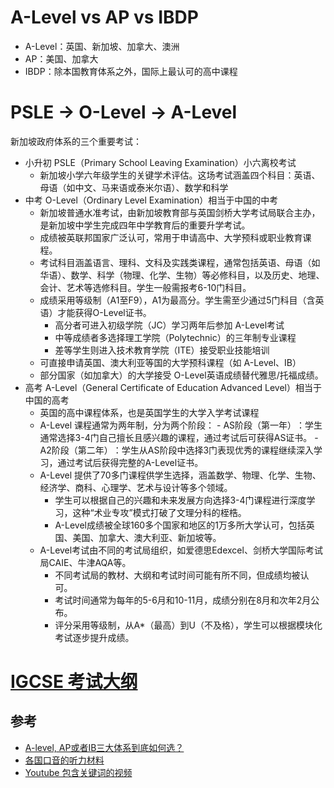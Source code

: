 # A-Level vs AP vs IBDP

- A-Level：英国、新加坡、加拿大、澳洲
- AP：美国、加拿大
- IBDP：除本国教育体系之外，国际上最认可的高中课程

# PSLE -> O-Level -> A-Level 
新加坡政府体系的三个重要考试：
- 小升初 PSLE（Primary School Leaving Examination）小六离校考试
  - 新加坡小学六年级学生的关键学术评估。这场考试涵盖四个科目：英语、母语（如中文、马来语或泰米尔语）、数学和科学
- 中考 O-Level（Ordinary Level Examination）相当于中国的中考
  - 新加坡普通水准考试，由新加坡教育部与英国剑桥大学考试局联合主办，是新加坡中学生完成四年中学教育后的重要升学考试。
  - 成绩被英联邦国家广泛认可，常用于申请高中、大学预科或职业教育课程。
  - 考试科目涵盖语言、理科、文科及实践类课程，通常包括英语、母语（如华语）、数学、科学（物理、化学、生物）等必修科目，以及历史、地理、会计、艺术等选修科目。学生一般需报考6-10门科目。
  - 成绩采用等级制（A1至F9），A1为最高分。学生需至少通过5门科目（含英语）才能获得O-Level证书。
    - 高分者可进入初级学院（JC）学习两年后参加 A-Level考试
    - 中等成绩者多选择理工学院（Polytechnic）的三年制专业课程
    - 差等学生则进入技术教育学院（ITE）接受职业技能培训
  - 可直接申请英国、澳大利亚等国的大学预科课程（如 A-Level、IB）
  - 部分国家（如加拿大）的大学接受 O-Level英语成绩替代雅思/托福成绩。
- 高考 A-Level（General Certificate of Education Advanced Level）相当于中国的高考
  - 英国的高中课程体系，也是英国学生的大学入学考试课程
  - A-Level 课程通常为两年制，分为两个阶段：
    ‌- AS阶段（第一年）‌：学生通常选择3-4门自己擅长且感兴趣的课程，通过考试后可获得AS证书。
‌    - A2阶段（第二年）‌：学生从AS阶段中选择3门表现优秀的课程继续深入学习，通过考试后获得完整的A-Level证书。
  - A-Level 提供了70多门课程供学生选择，涵盖数学、物理、化学、生物、经济学、商科、心理学、艺术与设计等多个领域。
    - 学生可以根据自己的兴趣和未来发展方向选择3-4门课程进行深度学习，这种“术业专攻”模式打破了文理分科的桎梏。
    - A-Level成绩被全球160多个国家和地区的1万多所大学认可，包括英国、美国、加拿大、澳大利亚、新加坡等。
  - A-Level考试由不同的考试局组织，如爱德思Edexcel、剑桥大学国际考试局CAIE、牛津AQA等。
    - 不同考试局的教材、大纲和考试时间可能有所不同，但成绩均被认可。
    - 考试时间通常为每年的5-6月和10-11月，成绩分别在8月和次年2月公布。
    - 评分采用等级制，从A*（最高）到U（不及格），学生可以根据模块化考试逐步提升成绩。

# [IGCSE 考试大纲](https://www.cambridgeinternational.org/programmes-and-qualifications/cambridge-upper-secondary/cambridge-igcse/subjects/)

## 参考
- [A-level, AP或者IB三大体系到底如何选？](https://www.bilibili.com/video/BV1Ab4y1k7GN/)
- [各国口音的听力材料](https://elllo.org/archive/)
- [Youtube 包含关键词的视频](https://youglish.com/)
